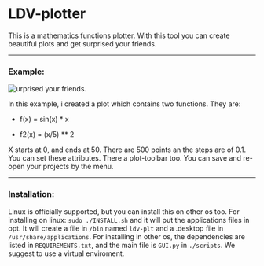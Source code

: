 # LDV-plotter

This is a mathematics functions plotter. With this tool you can create beautiful plots and get surprised your friends.

---

### Example:

![urprised your friends.](/home/luca/Pictures/ldv-plt.png)

In this example, i created a plot which contains two functions. They are:

* f(x) = sin(x) * x

* f2(x) = (x/5) ** 2

X starts at 0, and ends at 50. There are 500 points an the steps are of 0.1.  You can set these attributes. There a plot-toolbar too. You can save and re-open your projects by the menu.

---

### Installation:

Linux is officially supported, but you can install this on other os too. For installing on linux: `sudo ./INSTALL.sh` and it will put the applications files in opt. It will create a file in `/bin` named `ldv-plt` and a .desktop file in `/usr/share/applications`. For installing in other os, the dependencies are listed in `REQUIREMENTS.txt`, and the main file is `GUI.py` in `./scripts`. We suggest to use a virtual enviroment.
